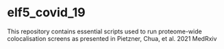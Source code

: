# elf5_covid_19
This repository contains essential scripts used to run proteome-wide colocalisation screens as presented in Pietzner, Chua, et al. 2021 MedRxiv
